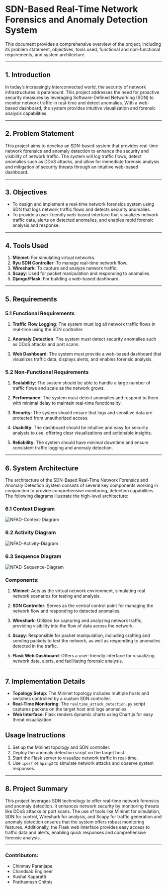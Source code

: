 # SDN-Based Real-Time Network Forensics and Anomaly Detection System

This document provides a comprehensive overview of the project, including its problem statement, objectives, tools used, functional and non-functional requirements, and system architecture.

---

## 1. Introduction

In today’s increasingly interconnected world, the security of network infrastructures is paramount. This project addresses the need for proactive security measures by leveraging Software-Defined Networking (SDN) to monitor network traffic in real-time and detect anomalies. With a web-based dashboard, the system provides intuitive visualization and forensic analysis capabilities.

---

## 2. Problem Statement

This project aims to develop an SDN-based system that provides real-time network forensics and anomaly detection to enhance the security and visibility of network traffic. The system will log traffic flows, detect anomalies such as DDoS attacks, and allow for immediate forensic analysis and mitigation of security threats through an intuitive web-based dashboard.

---

## 3. Objectives

- To design and implement a real-time network forensics system using SDN that logs network traffic flows and detects security anomalies.
- To provide a user-friendly web-based interface that visualizes network traffic data, alerts on detected anomalies, and enables rapid forensic analysis and response.

---

## 4. Tools Used

1. **Mininet**: For simulating virtual networks.
2. **Ryu SDN Controller**: To manage real-time network flow.
3. **Wireshark**: To capture and analyze network traffic.
4. **Scapy**: Used for packet manipulation and responding to anomalies.
5. **Django/Flask**: For building a web-based dashboard.

---

## 5. Requirements

### 5.1 Functional Requirements

1. **Traffic Flow Logging**: The system must log all network traffic flows in real-time using the SDN controller.
   
2. **Anomaly Detection**: The system must detect security anomalies such as DDoS attacks and port scans.

3. **Web Dashboard**: The system must provide a web-based dashboard that visualizes traffic data, displays alerts, and enables forensic analysis.

### 5.2 Non-Functional Requirements

1. **Scalability**: The system should be able to handle a large number of traffic flows and scale as the network grows.

2. **Performance**: The system must detect anomalies and respond to them with minimal delay to maintain real-time functionality.

3. **Security**: The system should ensure that logs and sensitive data are protected from unauthorized access.

4. **Usability**: The dashboard should be intuitive and easy for security analysts to use, offering clear visualizations and actionable insights.

5. **Reliability**: The system should have minimal downtime and ensure consistent traffic logging and anomaly detection.

---

## 6. System Architecture

The architecture of the SDN-Based Real-Time Network Forensics and Anomaly Detection System consists of several key components working in conjunction to provide comprehensive monitoring, detection capabilities. The following diagrams illustrate the high-level architecture:

### 6.1 Context Diagram
![NFAD-Context-Diagram](https://github.com/user-attachments/assets/31ef20c3-965f-4d50-b147-c4c916cac222)

### 6.2 Activity Diagram
![NFAD-Activity-Diagram](https://github.com/user-attachments/assets/c254ffc9-af61-452e-900d-befa45d3376d)

### 6.3 Sequence Diagram
![NFAD-Sequence-Diagram](https://github.com/user-attachments/assets/d566c6af-6d9e-42a9-ae6c-f578be17410b)

### Components:

1. **Mininet**: Acts as the virtual network environment, simulating real network scenarios for testing and analysis.

2. **SDN Controller**: Serves as the central control point for managing the network flow and responding to detected anomalies.

3. **Wireshark**: Utilized for capturing and analyzing network traffic, providing visibility into the flow of data across the network.

4. **Scapy**: Responsible for packet manipulation, including crafting and sending packets to test the network, as well as responding to anomalies detected in the traffic.

5. **Flask Web Dashboard**: Offers a user-friendly interface for visualizing network data, alerts, and facilitating forensic analysis.

---
## 7. Implementation Details

-   **Topology Setup**: The Mininet topology includes multiple hosts and switches controlled by a custom SDN controller.
-   **Real-Time Monitoring**: The `realtime_attack_detection.py` script captures packets on the target host and logs anomalies.
-   **Web Interface**: Flask renders dynamic charts using Chart.js for easy threat visualization.

Usage Instructions
------------------

1.  Set up the Mininet topology and SDN controller.
2.  Deploy the anomaly detection script on the target host.
3.  Start the Flask server to visualize network traffic in real-time.
4.  Use `iperf` or `hping3` to simulate network attacks and observe system responses.

---

## 8. Project Summary

This project leverages SDN technology to offer real-time network forensics and anomaly detection. It enhances network security by monitoring threats like DDoS attacks or port scans. The use of tools like Mininet for simulation, SDN for control, Wireshark for analysis, and Scapy for traffic generation and anomaly detection ensures that the system offers robust monitoring features. Additionally, the Flask web interface provides easy access to traffic data and alerts, enabling quick responses and comprehensive forensic analysis.

---

### Contributors:
   - Chinmay Paranjape
   - Chandsab Engineer
   - Kushal Kaparatti
   - Prathamesh Chitnis
